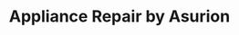 ---
title: "Appliance Repair by Asurion"
url: /springfield/appliance-repair-by-asurion/
shop: Haushaltsgeräte
---